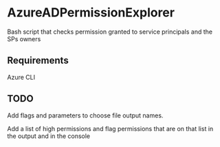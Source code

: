 # AzureADPermissionExplorer

Bash script that checks permission granted to service principals and the SPs owners

## Requirements
Azure CLI

## TODO
Add flags and parameters to choose file output names.

Add a list of high permissions and flag permissions that are on that list in the output and in the console
